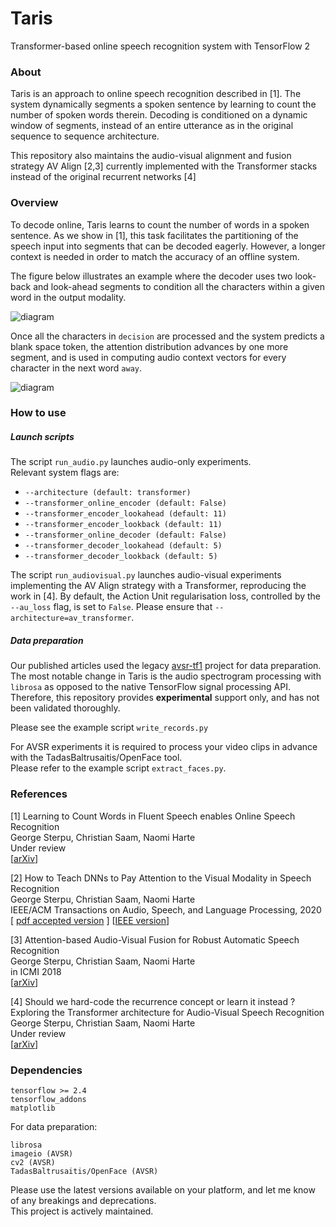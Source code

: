 # Taris
Transformer-based online speech recognition system with TensorFlow 2

### About

Taris is an approach to online speech recognition described in [1].
The system dynamically segments a spoken sentence by learning to count the number of spoken words therein.
Decoding is conditioned on a dynamic window of segments, instead of an entire utterance as in the original sequence to sequence architecture.

This repository also maintains the audio-visual alignment and fusion strategy AV Align [2,3] currently implemented with the Transformer stacks instead of the original recurrent networks [4]


### Overview
To decode online, Taris learns to count the number of words in a spoken sentence. As we show in [1], 
this task facilitates the partitioning of the speech input into segments that can be decoded eagerly.
However, a longer context is needed in order to match the accuracy of an offline system.

The figure below illustrates an example where the decoder uses two look-back and look-ahead segments
to condition all the characters within a given word in the output modality.

![diagram](./img/taris.png)

Once all the characters in `decision` are processed and the system predicts a blank space token,
the attention distribution advances by one more segment, and is used in computing audio context vectors
for every character in the next word `away`.


![diagram](./img/taris2.png)


### How to use

##### Launch scripts
The script `run_audio.py` launches audio-only experiments.\
Relevant system flags are:

+ `--architecture (default: transformer)`
+ `--transformer_online_encoder (default: False)`
+ `--transformer_encoder_lookahead (default: 11)`
+ `--transformer_encoder_lookback (default: 11)`
+ `--transformer_online_decoder (default: False)`
+ `--transformer_decoder_lookahead (default: 5)`
+ `--transformer_decoder_lookback (default: 5)`

The script `run_audiovisual.py` launches audio-visual experiments implementing the AV Align strategy with a Transformer,
reproducing the work in [4]. By default, the Action Unit regularisation loss, controlled by the `--au_loss` flag,
is set to `False`. Please ensure that `--architecture=av_transformer`.

##### Data preparation

Our published articles used the legacy [avsr-tf1](https://github.com/georgesterpu/avsr-tf1) project for data preparation.
\
The most notable change in Taris is the audio spectrogram processing with `librosa` as opposed to the native TensorFlow signal processing API. 
Therefore, this repository provides **experimental** support only, and has not been validated thoroughly. 


Please see the example script `write_records.py`

For AVSR experiments it is required to process your video clips in advance with the TadasBaltrusaitis/OpenFace tool.
\
Please refer to the example script `extract_faces.py`.

### References

[1] Learning to Count Words in Fluent Speech enables Online Speech Recognition\
George Sterpu, Christian Saam, Naomi Harte\
Under review\
[[arXiv](https://arxiv.org/abs/2006.04928)]

[2] How to Teach DNNs to Pay Attention to the Visual Modality in Speech Recognition\
George Sterpu, Christian Saam, Naomi Harte\
IEEE/ACM Transactions on Audio, Speech, and Language Processing, 2020\
[ [pdf accepted version](https://raw.githubusercontent.com/georgesterpu/georgesterpu.github.io/master/papers/taslp2020.pdf) ] [[IEEE version](https://ieeexplore.ieee.org/document/9035650)]

[3] Attention-based Audio-Visual Fusion for Robust Automatic Speech Recognition\
George Sterpu, Christian Saam, Naomi Harte\
in ICMI 2018\
[[arXiv](https://arxiv.org/abs/1809.01728)]

[4] Should we hard-code the recurrence concept or learn it instead ?
Exploring the Transformer architecture for Audio-Visual Speech Recognition \
George Sterpu, Christian Saam, Naomi Harte\
Under review\
[[arXiv](https://arxiv.org/abs/2005.09297)]

### Dependencies
```
tensorflow >= 2.4
tensorflow_addons
matplotlib
```
For data preparation:
```
librosa
imageio (AVSR)
cv2 (AVSR)
TadasBaltrusaitis/OpenFace (AVSR)
```
Please use the latest versions available on your platform, and let me know of any breakings and deprecations.
\
This project is actively maintained.
